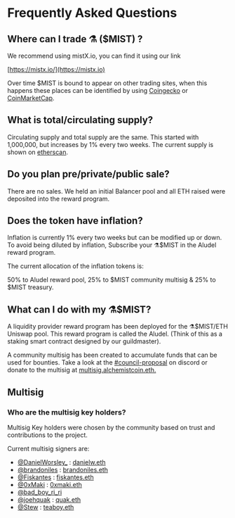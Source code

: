 # Frequently Asked Questions

## **Where can I trade ⚗️ ($MIST) ?**

We recommend using mistX.io, you can find it using our link

[https://mistx.io/](https://mistx.io)

Over time $MIST is bound to appear on other trading sites, when this happens these places can be identified by using [Coingecko](https://www.coingecko.com/en/coins/alchemist) or [CoinMarketCap](https://coinmarketcap.com/currencies/alchemist/).

## **What is total/circulating supply?**

Circulating supply and total supply are the same. This started with 1,000,000, but increases by 1% every two weeks. The current supply is shown on [etherscan](https://etherscan.io/token/0x88acdd2a6425c3faae4bc9650fd7e27e0bebb7ab).

## **Do you plan pre/private/public sale?**

There are no sales. We held an initial Balancer pool and all ETH raised were deposited into the reward program.

## **Does the token have inflation?**

Inflation is currently 1% every two weeks but can be modified up or down. To avoid being diluted by inflation, Subscribe your ⚗️$MIST in the Aludel reward program.

The current allocation of the inflation tokens is:

50% to Aludel reward pool, 25% to $MIST community multisig & 25% to $MIST treasury.

## **What can I do with my ⚗️$MIST?**

A liquidity provider reward program has been deployed for the ⚗️$MIST/ETH Uniswap pool. This reward program is called the Aludel. (Think of this as a staking smart contract designed by our guildmaster).

A community multisig has been created to accumulate funds that can be used for bounties. Take a look at the [#council-proposal](https://discord.com/invite/alchemist) on discord or donate to the multisig at [multisig.alchemistcoin.eth.](https://etherscan.io/address/multisig.alchemistcoin.eth)

## **Multisig**

### **Who are the multisig key holders?**

Multisig Key holders were chosen by the community based on trust and contributions to the project.

Current multisig signers are:

* [@DanielWorsley\_](https://twitter.com/danielworsley\_) : [danielw.eth](https://etherscan.io/address/danielw.eth)
* [@brandoniles](https://twitter.com/brandoniles) : [brandoniles.eth](https://etherscan.io/address/brandoniles.eth)
* [@Fiskantes](https://twitter.com/Fiskantes) : [fiskantes.eth](https://etherscan.io/address/fiskantes.eth)
* [@0xMaki](https://twitter.com/0xMaki) : [0xmaki.eth](https://etherscan.io/address/0xmaki.eth)
* [@bad\_boy\_ri\_ri](https://twitter.com/bad\_boy\_ri\_ri)
* [@joehquak](https://twitter.com/joehquak) : [quak.eth](https://etherscan.io/address/quak.eth)
* [@Stew](https://twitter.com/Alchy52651117) : [teaboy.eth ](https://etherscan.io/address/0xb3c6ca6db4f7857db70b533e13940baa3579b16e)

